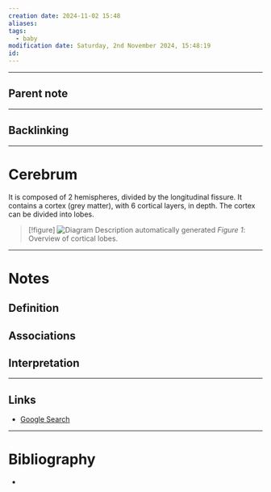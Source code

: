 ```yaml
---
creation date: 2024-11-02 15:48
aliases: 
tags:
  - baby
modification date: Saturday, 2nd November 2024, 15:48:19
id:
---
```

---

## Parent note
---
## Backlinking


---
# Cerebrum
It is composed of 2 hemispheres, divided by the longitudinal fissure. It contains a cortex (grey matter), with 6 cortical layers, in depth. The cortex can be divided into lobes.
>[!figure] ![Diagram  Description automatically generated](<2 - Source Material/Masters/attachments/Diagram  Description automatically generated.png>)
>*Figure 1*:  Overview of cortical lobes.

---
# Notes

## Definition

## Associations

## Interpretation

---
## Links
- [Google Search](https://www.google.com/search?q=Cerebrum)

---
# Bibliography
+ 

